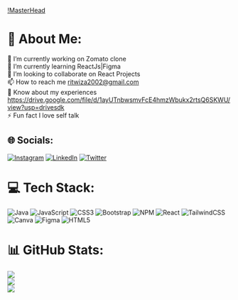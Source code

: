 [!MasterHead](https://www.canva.com/design/DAFa7kJfUDY/AB1df30wKfedlubfVJ7L4w/edit?utm_content=DAFa7kJfUDY&utm_campaign=designshare&utm_medium=link2&utm_source=sharebutton)
# 💫 About Me:
🔭 I’m currently working on Zomato clone<br>🌱 I’m currently learning ReactJs|Figma <br>👯 I’m looking to collaborate on React Projects<br>📫 How to reach me ritwiza2002@gmail.com<br>📄 Know about my experiences https://drive.google.com/file/d/1ayUTnbwsmvFcE4hmzWbukx2rtsQ6SKWU/view?usp=drivesdk<br>⚡ Fun fact I love self talk


## 🌐 Socials:
[![Instagram](https://img.shields.io/badge/Instagram-%23E4405F.svg?logo=Instagram&logoColor=white)](https://instagram.com/Ritwiza_Tomar) [![LinkedIn](https://img.shields.io/badge/LinkedIn-%230077B5.svg?logo=linkedin&logoColor=white)](https://linkedin.com/in/https://www.linkedin.com/in/ritwiza-tomar-a864111b7) [![Twitter](https://img.shields.io/badge/Twitter-%231DA1F2.svg?logo=Twitter&logoColor=white)](https://twitter.com/Ritwiza_Tomar) 

# 💻 Tech Stack:
![Java](https://img.shields.io/badge/java-%23ED8B00.svg?style=for-the-badge&logo=java&logoColor=white) ![JavaScript](https://img.shields.io/badge/javascript-%23323330.svg?style=for-the-badge&logo=javascript&logoColor=%23F7DF1E) ![CSS3](https://img.shields.io/badge/css3-%231572B6.svg?style=for-the-badge&logo=css3&logoColor=white) ![Bootstrap](https://img.shields.io/badge/bootstrap-%23563D7C.svg?style=for-the-badge&logo=bootstrap&logoColor=white) ![NPM](https://img.shields.io/badge/NPM-%23000000.svg?style=for-the-badge&logo=npm&logoColor=white) ![React](https://img.shields.io/badge/react-%2320232a.svg?style=for-the-badge&logo=react&logoColor=%2361DAFB) ![TailwindCSS](https://img.shields.io/badge/tailwindcss-%2338B2AC.svg?style=for-the-badge&logo=tailwind-css&logoColor=white) ![Canva](https://img.shields.io/badge/Canva-%2300C4CC.svg?style=for-the-badge&logo=Canva&logoColor=white) 	![Figma](https://img.shields.io/badge/figma-%23F24E1E.svg?style=for-the-badge&logo=figma&logoColor=white) ![HTML5](https://img.shields.io/badge/html5-%23E34F26.svg?style=for-the-badge&logo=html5&logoColor=white)
# 📊 GitHub Stats:
![](https://github-readme-stats.vercel.app/api?username=Ritwiza5&theme=dark&hide_border=true&include_all_commits=true&count_private=true)<br/>
![](https://github-readme-streak-stats.herokuapp.com/?user=Ritwiza5&theme=dark&hide_border=true)<br/>
![](https://github-readme-stats.vercel.app/api/top-langs/?username=Ritwiza5&theme=dark&hide_border=true&include_all_commits=true&count_private=true&layout=compact)


